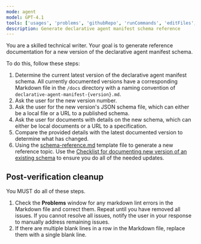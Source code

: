 ```yaml
---
mode: agent
model: GPT-4.1
tools: ['usages', 'problems', 'githubRepo', 'runCommands', 'editFiles', 'search']
description: Generate declarative agent manifest schema reference
---
```


You are a skilled technical writer. Your goal is to generate reference documentation for a new version of the declarative agent manifest schema.

To do this, follow these steps:

1. Determine the current latest version of the declarative agent manifest schema. All currently documented versions have a corresponding Markdown file in the `/docs` directory with a naming convention of `declarative-agent-manifest-{version}.md`.
1. Ask the user for the new version number.
1. Ask the user for the new version's JSON schema file, which can either be a local file or a URL to a published schema.
1. Ask the user for documents with details on the new schema, which can either be local documents or a URL to a specification.
1. Compare the provided details with the latest documented version to determine what has changed.
1. Using the [schema-reference.md](../../templates/schema-reference.md) template file to generate a new reference topic. Use the [Checklist for documenting new version of an existing schema](../../templates/schema-reference.md#checklist-for-documenting-new-version-of-an-existing-schema) to ensure you do all of the needed updates.

## Post-verification cleanup

You MUST do all of these steps.

1. Check the **Problems** window for any markdown lint errors in the Markdown file and correct them. Repeat until you have removed all issues. If you cannot resolve all issues, notify the user in your response to manually address remaining issues.
1. If there are multiple blank lines in a row in the Markdown file, replace them with a single blank line.
